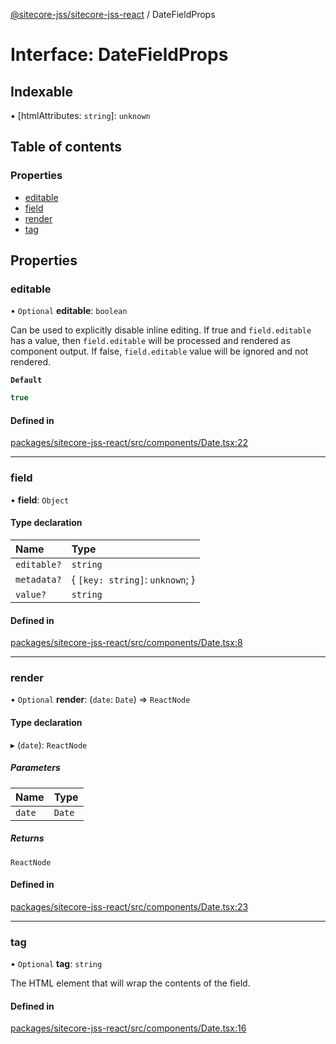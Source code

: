 [@sitecore-jss/sitecore-jss-react](../README.md) / DateFieldProps

# Interface: DateFieldProps

## Indexable

▪ [htmlAttributes: `string`]: `unknown`

## Table of contents

### Properties

- [editable](DateFieldProps.md#editable)
- [field](DateFieldProps.md#field)
- [render](DateFieldProps.md#render)
- [tag](DateFieldProps.md#tag)

## Properties

### editable

• `Optional` **editable**: `boolean`

Can be used to explicitly disable inline editing.
If true and `field.editable` has a value, then `field.editable` will be processed and rendered as component output. If false, `field.editable` value will be ignored and not rendered.

**`Default`**

```ts
true
```

#### Defined in

[packages/sitecore-jss-react/src/components/Date.tsx:22](https://github.com/Sitecore/jss/blob/a6aceacd9/packages/sitecore-jss-react/src/components/Date.tsx#L22)

___

### field

• **field**: `Object`

#### Type declaration

| Name | Type |
| :------ | :------ |
| `editable?` | `string` |
| `metadata?` | \{ `[key: string]`: `unknown`;  } |
| `value?` | `string` |

#### Defined in

[packages/sitecore-jss-react/src/components/Date.tsx:8](https://github.com/Sitecore/jss/blob/a6aceacd9/packages/sitecore-jss-react/src/components/Date.tsx#L8)

___

### render

• `Optional` **render**: (`date`: `Date`) => `ReactNode`

#### Type declaration

▸ (`date`): `ReactNode`

##### Parameters

| Name | Type |
| :------ | :------ |
| `date` | `Date` |

##### Returns

`ReactNode`

#### Defined in

[packages/sitecore-jss-react/src/components/Date.tsx:23](https://github.com/Sitecore/jss/blob/a6aceacd9/packages/sitecore-jss-react/src/components/Date.tsx#L23)

___

### tag

• `Optional` **tag**: `string`

The HTML element that will wrap the contents of the field.

#### Defined in

[packages/sitecore-jss-react/src/components/Date.tsx:16](https://github.com/Sitecore/jss/blob/a6aceacd9/packages/sitecore-jss-react/src/components/Date.tsx#L16)
